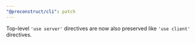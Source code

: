 ```yaml
---
"@preconstruct/cli": patch
---
```


Top-level `'use server'` directives are now also preserved like `'use client'` directives.
